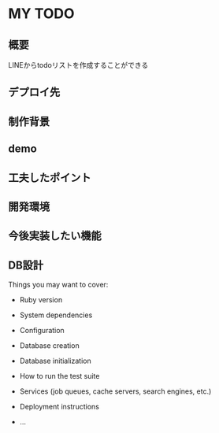 # MY TODO

## 概要
 LINEからtodoリストを作成することができる

## デプロイ先

## 制作背景

## demo

## 工夫したポイント

## 開発環境

## 今後実装したい機能

## DB設計
Things you may want to cover:

* Ruby version

* System dependencies

* Configuration

* Database creation

* Database initialization

* How to run the test suite

* Services (job queues, cache servers, search engines, etc.)

* Deployment instructions

* ...
